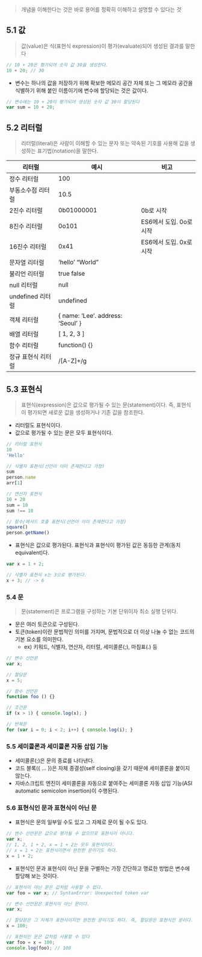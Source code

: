 > 개념을 이해한다는 것은 바로 용어를 정확히 이해하고 설명할 수 있다는 것
> 

## 5.1 값

> 값(value)은 식(표현식 expression)이 평가(evaluate)되어 생성된 결과를 말한다
> 

```jsx
// 10 + 20은 평가되어 숫자 값 30을 생성한다.
10 + 20; // 30
```

- 변수는 하나의 값을 저장하기 위해 확보한 메모리 공간 자체 또는 그 메모라 공간을 식별하기 위해 붙인 이름이기에 변수에 할당되는 것은 값이다.

```jsx
// 변수에는 10 + 20이 평가되어 생성된 숫자 값 30이 할당된다
var sum = 10 + 20;
```

## 5.2 리터럴

> 리터럴(literal)은 사람이 이해할 수 있는 문자 또는 약속된 기호를 사용해 값을 생성하는 표기법(notation)을 말한다.
> 

| 리터럴 | 예시 | 비고 |
| --- | --- | --- |
| 정수 리터럴 | 100 |  |
| 부동소수점 리터럴 | 10.5 |  |
| 2진수 리터럴 | 0b01000001 | 0b로 시작 |
| 8진수 리터럴 | 0o101 | ES6에서 도입. 0o로 시작 |
| 16진수 리터럴 | 0x41 | ES6에서 도입. 0x로 시작 |
| 문자열 리터럴 | ‘hello’ “World” |  |
| 불리언 리터럴 | true false |  |
| null 리터럴 | null |  |
| undefined 리터럴 | undefined |  |
| 객체 리터럴 | { name: ‘Lee’. address: ‘Seoul’ } |  |
| 배열 리터럴 | [ 1, 2, 3 ] |  |
| 함수 리터럴 | function() {} |  |
| 정규 표현식 리터럴 | /[A-Z]+/g |  |

## 5.3 표현식

> 표현식(expression)은 값으로 평가될 수 있는 문(statement)이다. 즉, 표현식이 평가되면 새로운 값을 생성하거나 기존 값을 참조한다.
> 
- 리터럴도 표현식이다.
- 값으로 평가될 수 있는 문은 모두 표현식이다.

```jsx
// 리터럴 표현식
10
'Hello'

// 식별자 표현식(선언이 이미 존재한다고 가정)
sum
person.name
arr[1]

// 연산자 표현식
10 + 20
sum = 10
sum !== 10

// 함수/메서드 호출 표현식(선언이 이미 존재한다고 가정)
square()
person.getName()
```

- 표현식은 값으로 평가된다. 표현식과 표현식이 평가된 값은 동등한 관계(동치 equivalent)다.

```jsx
var x = 1 + 2;

// 식별자 표현식 x는 3으로 평가된다.
x + 3; // -> 6
```

### 5.4 문

> 문(statement)은 프로그램을 구성하는 기본 단위이자 최소 실행 단위다.
> 
- 문은 여러 토큰으로 구성된다.
- 토큰(token)이란 문법적인 의미를 가지며, 문법적으로 더 이상 나눌 수 없는 코드의 기본 요소를 의미한다.
    - ex) 키워드, 식별자, 연산자, 리터럴, 세미콜론(;), 마침표(.) 등

```jsx
// 변수 선언문
var x;

// 할당문
x = 5;

// 함수 선언문
function foo () {}

// 조건문
if (x > 1) { console.log(x); }

// 반복문
for (var i = 0; i < 2; i++) { console.log(i); }
```

### 5.5 세미콜론과 세미콜론 자동 삽입 기능

- 세미콜론(;)은 문의 종료를 나타낸다.
- 코드 블록({ … })은 자체 종결성(self closing)을 갖기 때문에 세미콜론을 붙이지 않는다.
- 자바스크립트 엔진이 세미콜론을 자동으로 붙여주는 세미콜론 자동 삽입 기능(ASI automatic semicolon insertion)이 수행된다.

### 5.6 표현식인 문과 표현식이 아닌 문

- 표현식은 문의 일부일 수도 있고 그 자체로 문이 될 수도 있다.

```jsx
// 변수 선언문은 값으로 평가될 수 없으므로 표현식이 아니다.
var x;
// 1, 2, 1 + 2, x = 1 + 2는 모두 표현식이다.
// x = 1 + 2는 표현식이면서 완전한 문이기도 하다.
x = 1 + 2;
```

- 표현식인 문과 표현식이 아닌 문을 구별하는 가장 간단하고 명료한 방법은 변수에 할당해 보는 것이다.

```jsx
// 표현식이 아닌 문은 값처럼 사용할 수 없다.
var foo = var x; // SyntaxError: Unexpected token var

// 변수 선언문은 표현식이 아닌 문이다.
var x;

// 할당문은 그 자체가 표현식이지만 완전한 문이기도 하다. 즉, 할당문은 표현식인 문이다.
x = 100;

// 표현식인 문은 값처럼 사용할 수 있다
var foo = x = 100;
console.log(foo); // 100
```
